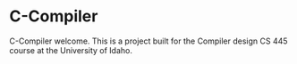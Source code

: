 # C-Compiler
C-Compiler welcome. This is a project built for the Compiler design CS 445 course at the University of Idaho.
